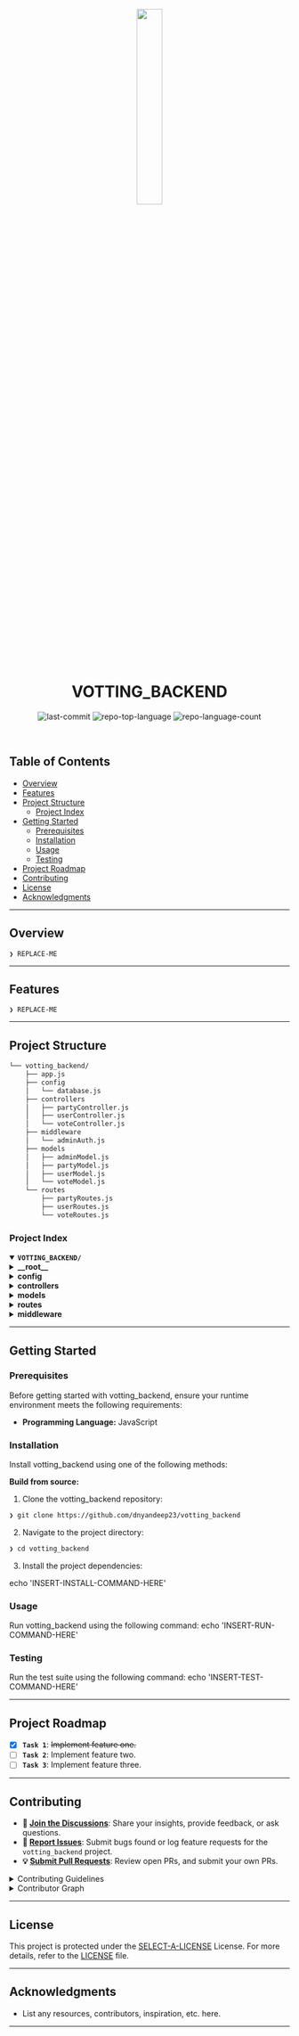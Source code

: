 <p align="center">
    <img src="https://socialify.git.ci/dnyandeep23/votting_backend/image?font=JetBrains+Mono&language=1&name=1&owner=1&pattern=Signal&theme=Dark" align="center" width="30%">
</p>
<p align="center"><h1 align="center">VOTTING_BACKEND</h1></p>
<!-- <p align="center">
	<em><code>❯ REPLACE-ME</code></em>
</p> -->
<p align="center">
<!-- 	<img src="https://img.shields.io/github/license/dnyandeep23/votting_backend?style=default&logo=opensourceinitiative&logoColor=white&color=ff600b" alt="license"> -->
	<img src="https://img.shields.io/github/last-commit/dnyandeep23/votting_backend?style=default&logo=git&logoColor=white&color=ff600b" alt="last-commit">
	<img src="https://img.shields.io/github/languages/top/dnyandeep23/votting_backend?style=default&color=ff600b" alt="repo-top-language">
	<img src="https://img.shields.io/github/languages/count/dnyandeep23/votting_backend?style=default&color=ff600b" alt="repo-language-count">
</p>
<p align="center"><!-- default option, no dependency badges. -->
</p>
<p align="center">
	<!-- default option, no dependency badges. -->
</p>
<br>

##  Table of Contents

- [ Overview](#-overview)
- [ Features](#-features)
- [ Project Structure](#-project-structure)
  - [ Project Index](#-project-index)
- [ Getting Started](#-getting-started)
  - [ Prerequisites](#-prerequisites)
  - [ Installation](#-installation)
  - [ Usage](#-usage)
  - [ Testing](#-testing)
- [ Project Roadmap](#-project-roadmap)
- [ Contributing](#-contributing)
- [ License](#-license)
- [ Acknowledgments](#-acknowledgments)

---

##  Overview

<code>❯ REPLACE-ME</code>

---

##  Features

<code>❯ REPLACE-ME</code>

---

##  Project Structure

```sh
└── votting_backend/
    ├── app.js
    ├── config
    │   └── database.js
    ├── controllers
    │   ├── partyController.js
    │   ├── userController.js
    │   └── voteController.js
    ├── middleware
    │   └── adminAuth.js
    ├── models
    │   ├── adminModel.js
    │   ├── partyModel.js
    │   ├── userModel.js
    │   └── voteModel.js
    └── routes
        ├── partyRoutes.js
        ├── userRoutes.js
        └── voteRoutes.js
```


###  Project Index
<details open>
	<summary><b><code>VOTTING_BACKEND/</code></b></summary>
	<details> <!-- __root__ Submodule -->
		<summary><b>__root__</b></summary>
		<blockquote>
			<table>
			<tr>
				<td><b><a href='https://github.com/dnyandeep23/votting_backend/blob/master/app.js'>app.js</a></b></td>
				<td><code>❯ REPLACE-ME</code></td>
			</tr>
			</table>
		</blockquote>
	</details>
	<details> <!-- config Submodule -->
		<summary><b>config</b></summary>
		<blockquote>
			<table>
			<tr>
				<td><b><a href='https://github.com/dnyandeep23/votting_backend/blob/master/config/database.js'>database.js</a></b></td>
				<td><code>❯ REPLACE-ME</code></td>
			</tr>
			</table>
		</blockquote>
	</details>
	<details> <!-- controllers Submodule -->
		<summary><b>controllers</b></summary>
		<blockquote>
			<table>
			<tr>
				<td><b><a href='https://github.com/dnyandeep23/votting_backend/blob/master/controllers/userController.js'>userController.js</a></b></td>
				<td><code>❯ REPLACE-ME</code></td>
			</tr>
			<tr>
				<td><b><a href='https://github.com/dnyandeep23/votting_backend/blob/master/controllers/partyController.js'>partyController.js</a></b></td>
				<td><code>❯ REPLACE-ME</code></td>
			</tr>
			<tr>
				<td><b><a href='https://github.com/dnyandeep23/votting_backend/blob/master/controllers/voteController.js'>voteController.js</a></b></td>
				<td><code>❯ REPLACE-ME</code></td>
			</tr>
			</table>
		</blockquote>
	</details>
	<details> <!-- models Submodule -->
		<summary><b>models</b></summary>
		<blockquote>
			<table>
			<tr>
				<td><b><a href='https://github.com/dnyandeep23/votting_backend/blob/master/models/adminModel.js'>adminModel.js</a></b></td>
				<td><code>❯ REPLACE-ME</code></td>
			</tr>
			<tr>
				<td><b><a href='https://github.com/dnyandeep23/votting_backend/blob/master/models/partyModel.js'>partyModel.js</a></b></td>
				<td><code>❯ REPLACE-ME</code></td>
			</tr>
			<tr>
				<td><b><a href='https://github.com/dnyandeep23/votting_backend/blob/master/models/userModel.js'>userModel.js</a></b></td>
				<td><code>❯ REPLACE-ME</code></td>
			</tr>
			<tr>
				<td><b><a href='https://github.com/dnyandeep23/votting_backend/blob/master/models/voteModel.js'>voteModel.js</a></b></td>
				<td><code>❯ REPLACE-ME</code></td>
			</tr>
			</table>
		</blockquote>
	</details>
	<details> <!-- routes Submodule -->
		<summary><b>routes</b></summary>
		<blockquote>
			<table>
			<tr>
				<td><b><a href='https://github.com/dnyandeep23/votting_backend/blob/master/routes/voteRoutes.js'>voteRoutes.js</a></b></td>
				<td><code>❯ REPLACE-ME</code></td>
			</tr>
			<tr>
				<td><b><a href='https://github.com/dnyandeep23/votting_backend/blob/master/routes/userRoutes.js'>userRoutes.js</a></b></td>
				<td><code>❯ REPLACE-ME</code></td>
			</tr>
			<tr>
				<td><b><a href='https://github.com/dnyandeep23/votting_backend/blob/master/routes/partyRoutes.js'>partyRoutes.js</a></b></td>
				<td><code>❯ REPLACE-ME</code></td>
			</tr>
			</table>
		</blockquote>
	</details>
	<details> <!-- middleware Submodule -->
		<summary><b>middleware</b></summary>
		<blockquote>
			<table>
			<tr>
				<td><b><a href='https://github.com/dnyandeep23/votting_backend/blob/master/middleware/adminAuth.js'>adminAuth.js</a></b></td>
				<td><code>❯ REPLACE-ME</code></td>
			</tr>
			</table>
		</blockquote>
	</details>
</details>

---
##  Getting Started

###  Prerequisites

Before getting started with votting_backend, ensure your runtime environment meets the following requirements:

- **Programming Language:** JavaScript


###  Installation

Install votting_backend using one of the following methods:

**Build from source:**

1. Clone the votting_backend repository:
```sh
❯ git clone https://github.com/dnyandeep23/votting_backend
```

2. Navigate to the project directory:
```sh
❯ cd votting_backend
```

3. Install the project dependencies:

echo 'INSERT-INSTALL-COMMAND-HERE'



###  Usage
Run votting_backend using the following command:
echo 'INSERT-RUN-COMMAND-HERE'

###  Testing
Run the test suite using the following command:
echo 'INSERT-TEST-COMMAND-HERE'

---
##  Project Roadmap

- [X] **`Task 1`**: <strike>Implement feature one.</strike>
- [ ] **`Task 2`**: Implement feature two.
- [ ] **`Task 3`**: Implement feature three.

---

##  Contributing

- **💬 [Join the Discussions](https://github.com/dnyandeep23/votting_backend/discussions)**: Share your insights, provide feedback, or ask questions.
- **🐛 [Report Issues](https://github.com/dnyandeep23/votting_backend/issues)**: Submit bugs found or log feature requests for the `votting_backend` project.
- **💡 [Submit Pull Requests](https://github.com/dnyandeep23/votting_backend/blob/main/CONTRIBUTING.md)**: Review open PRs, and submit your own PRs.

<details closed>
<summary>Contributing Guidelines</summary>

1. **Fork the Repository**: Start by forking the project repository to your github account.
2. **Clone Locally**: Clone the forked repository to your local machine using a git client.
   ```sh
   git clone https://github.com/dnyandeep23/votting_backend
   ```
3. **Create a New Branch**: Always work on a new branch, giving it a descriptive name.
   ```sh
   git checkout -b new-feature-x
   ```
4. **Make Your Changes**: Develop and test your changes locally.
5. **Commit Your Changes**: Commit with a clear message describing your updates.
   ```sh
   git commit -m 'Implemented new feature x.'
   ```
6. **Push to github**: Push the changes to your forked repository.
   ```sh
   git push origin new-feature-x
   ```
7. **Submit a Pull Request**: Create a PR against the original project repository. Clearly describe the changes and their motivations.
8. **Review**: Once your PR is reviewed and approved, it will be merged into the main branch. Congratulations on your contribution!
</details>

<details closed>
<summary>Contributor Graph</summary>
<br>
<p align="left">
   <a href="https://github.com{/dnyandeep23/votting_backend/}graphs/contributors">
      <img src="https://contrib.rocks/image?repo=dnyandeep23/votting_backend">
   </a>
</p>
</details>

---

##  License

This project is protected under the [SELECT-A-LICENSE](https://choosealicense.com/licenses) License. For more details, refer to the [LICENSE](https://choosealicense.com/licenses/) file.

---

##  Acknowledgments

- List any resources, contributors, inspiration, etc. here.

---
